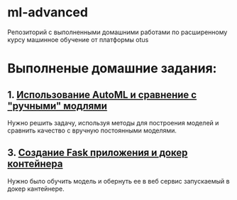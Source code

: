 # ml-advanced
Репозиторий с выполненными домашними работами по расширенному курсу машинное обучение от платформы otus

# Выполненые домашние задания:
## 1. [Использование AutoML и сравнение с "ручными" модлями]()

Нужно решить задачу, используя методы для построения моделей и сравнить качество с вручную постоянными моделями.

## 3. [Создание Fask приложения и докер контейнера]()
Нужно было обучить модель и обернуть ее в веб сервис запускаемый в докер кантейнере.

